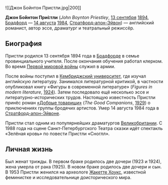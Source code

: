![[Джон Бойнтон Пристли.jpg|200]]

**Джон Бо́йнтон При́стли** (*John Boynton Priestley*, [13 сентября](https://ru.wikipedia.org/wiki/13_сентября) [1894](https://ru.wikipedia.org/wiki/1894), [Брадфорд](https://ru.wikipedia.org/wiki/Брадфорд) — [14 августа](https://ru.wikipedia.org/wiki/14_августа) [1984](https://ru.wikipedia.org/wiki/1984), [Стратфорд-апон-Эйвон](https://ru.wikipedia.org/wiki/Стратфорд-апон-Эйвон)) — английский романист, автор эссе, драматург и театральный режиссёр.

## Биография

Пристли родился 13 сентября 1894 года в [Брадфорде](https://ru.wikipedia.org/wiki/Брадфорд) в семье провинциального учителя. После окончания обучения работал клерком. Во время [Первой мировой войны](https://ru.wikipedia.org/wiki/Первая_мировая_война) служил в армии.

После войны поступил в [Кембриджский университет](https://ru.wikipedia.org/wiki/Кембриджский_университет), где изучал английскую литературу. Занимался литературной критикой, в  частности опубликовал книгу «Фигуры в современной литературе» (*Figures in modern literature*, [1924](https://ru.wikipedia.org/wiki/1924_год_в_литературе)). Затем последовало ещё несколько эссе и литературно-исторических трудов. Настоящую известность Пристли принёс роман [«Добрые товарищи»](https://ru.wikipedia.org/w/index.php?title=Добрые_товарищи&action=edit&redlink=1) (*The Good Companions*, [1929](https://ru.wikipedia.org/wiki/1929_год_в_литературе)) о приключениях группы бродячих артистов. Умер 14 августа 1984 года в [Стратфорд-апон-Эйвоне](https://ru.wikipedia.org/wiki/Стратфорд-апон-Эйвон).

Пристли стал одним из популярнейших драматургов [Великобритании](https://ru.wikipedia.org/wiki/Великобритания). С 1988 года на сцене Санкт-Петербургского Театра сказки идёт спектакль «Зелёная кровь» по повести Пристли «Сноглл».

## Личная жизнь

Был женат трижды. В первом браке родилось две дочери (1923 и 1924), жена  умерла от рака (1925). В новом браке родилось две дочери и сын. В 1953  Пристли женился на археологе [Жакетте Хоукс](https://ru.wikipedia.org/wiki/Хоукс,_Жакетта), известной феминистке и исследовательнице доисторического мира.